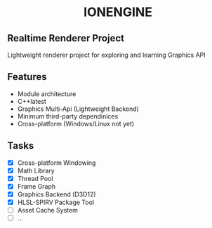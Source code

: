 # <p align="center"> IONENGINE </p>
## Realtime Renderer Project
Lightweight renderer project for exploring and learning Graphics API

## Features

- Module architecture
- C++latest
- Graphics Multi-Api (Lightweight Backend)
- Minimum third-party dependinices
- Cross-platform (Windows/Linux not yet)

## Tasks

- [x] Cross-platform Windowing
- [x] Math Library
- [x] Thread Pool
- [x] Frame Graph
- [x] Graphics Backend (D3D12)
- [x] HLSL-SPIRV Package Tool
- [ ] Asset Cache System
- [ ] ...